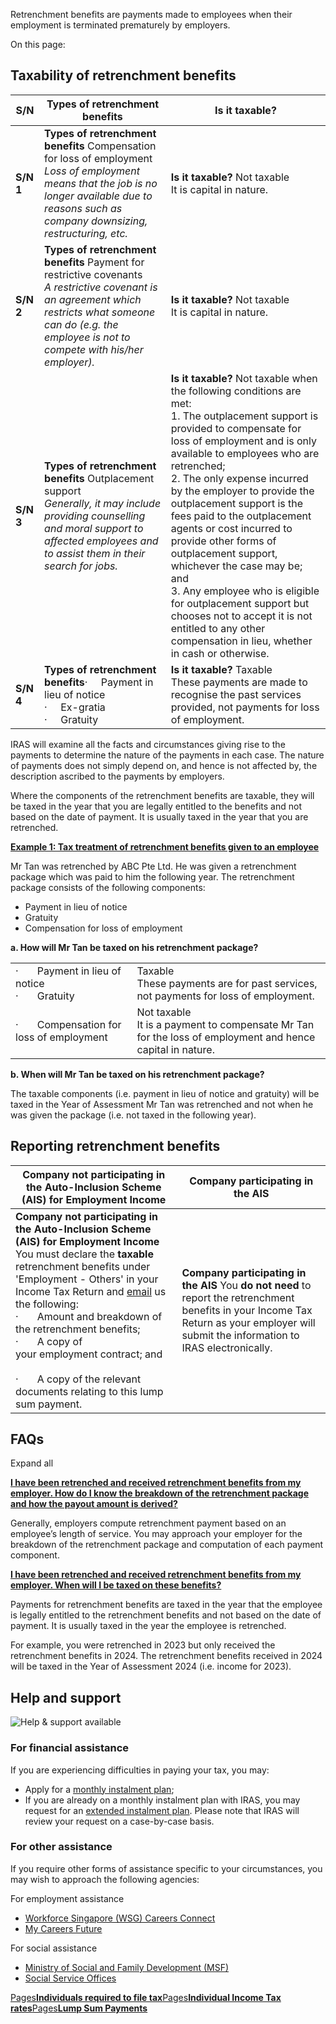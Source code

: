 Retrenchment benefits are payments made to employees when their employment is terminated prematurely by employers.

On this page:

## Taxability of retrenchment benefits

| S/N | Types of retrenchment benefits | Is it taxable? |
| --- | --- | --- |
| **S/N** **1** | **Types of retrenchment benefits** Compensation for loss of employment<br>_Loss of employment means that the job is no longer available due to reasons such as company downsizing, restructuring, etc._ | **Is it taxable?** Not taxable<br>It is capital in nature. |
| **S/N** **2** | **Types of retrenchment benefits** Payment for restrictive covenants<br>_A restrictive covenant is an agreement which restricts what someone can do (e.g. the employee is not to compete with his/her employer)._ | **Is it taxable?** Not taxable<br>It is capital in nature. |
| **S/N** **3** | **Types of retrenchment benefits** Outplacement support<br>_Generally, it may include providing counselling and moral support to affected employees and to assist them in their search for jobs._ | **Is it taxable?** Not taxable when the following conditions are met:<br>1. The outplacement support is provided to compensate for loss of employment and is only available to employees who are retrenched;<br>2. The only expense incurred by the employer to provide the outplacement support is the fees paid to the outplacement agents or cost incurred to provide other forms of outplacement support, whichever the case may be; and<br>3. Any employee who is eligible for outplacement support but chooses not to accept it is not entitled to any other compensation in lieu, whether in cash or otherwise. |
| **S/N** **4** | **Types of retrenchment benefits**·     Payment in lieu of notice<br>·     Ex-gratia<br>·     Gratuity | **Is it taxable?** Taxable<br>These payments are made to recognise the past services provided, not payments for loss of employment. |

IRAS will examine all the facts and circumstances giving rise to the payments to determine the nature of the payments in each case. The nature of payments does not simply depend on, and hence is not affected by, the description ascribed to the payments by employers.

Where the components of the retrenchment benefits are taxable, they will be taxed in the year that you are legally entitled to the benefits and not based on the date of payment. It is usually taxed in the year that you are retrenched.

[**Example 1: Tax treatment of retrenchment benefits given to an employee**](https://www.iras.gov.sg/taxes/individual-income-tax/basics-of-individual-income-tax/what-is-taxable-what-is-not/employment-income/retrenchment-benefits#example-1--tax-treatment-of-retrenchment-benefits-given-to-an-employee)

Mr Tan was retrenched by ABC Pte Ltd. He was given a retrenchment package which was paid to him the following year. The retrenchment package consists of the following components:

- Payment in lieu of notice
- Gratuity
- Compensation for loss of employment

**a. How will Mr Tan be taxed on his retrenchment package?**

|     |     |
| --- | --- |
| ·       Payment in lieu of notice<br>·       Gratuity | Taxable<br>These payments are for past services, not payments for loss of employment. |
| ·       Compensation for loss of employment | Not taxable<br>It is a payment to compensate Mr Tan for the loss of employment and hence capital in nature. |

**b. When will Mr Tan be taxed on his retrenchment package?**

The taxable components (i.e. payment in lieu of notice and gratuity) will be taxed in the Year of Assessment Mr Tan was retrenched and not when he was given the package (i.e. not taxed in the following year).

## Reporting retrenchment benefits

| Company not participating in the Auto-Inclusion Scheme (AIS) for Employment Income | Company participating in the AIS |
| --- | --- |
| **Company not participating in the Auto-Inclusion Scheme (AIS) for Employment Income** You must declare the **taxable** retrenchment benefits under 'Employment - Others' in your Income Tax Return and [email](https://mytax.iras.gov.sg/portal/correspondence/mytax-mail "email") us the following:<br>·       Amount and breakdown of the retrenchment benefits;<br>·       A copy of<br> your employment contract; and<br> <br>·       A copy of the relevant documents relating to this lump sum payment. | **Company participating in the AIS** You **do not need** to report the retrenchment benefits in your Income Tax Return as your employer will submit the information to IRAS electronically. |

## FAQs

Expand all

[**I have been retrenched and received retrenchment benefits from my employer. How do I know the breakdown of the retrenchment package and how the payout amount is derived?**](https://www.iras.gov.sg/taxes/individual-income-tax/basics-of-individual-income-tax/what-is-taxable-what-is-not/employment-income/retrenchment-benefits#i-have-been-retrenched-and-received-retrenchment-benefits-from-my-employer--how-do-i-know-the-breakdown-of-the-retrenchment-package-and-how-the-payout-amount-is-derived-)

Generally, employers compute retrenchment payment based on an employee’s length of service. You may approach your employer for the breakdown of the retrenchment package and computation of each payment component.


[**I have been retrenched and received retrenchment benefits from my employer. When will I be taxed on these benefits?**](https://www.iras.gov.sg/taxes/individual-income-tax/basics-of-individual-income-tax/what-is-taxable-what-is-not/employment-income/retrenchment-benefits#i-have-been-retrenched-and-received-retrenchment-benefits-from-my-employer--when-will-i-be-taxed-on-these-benefits-)

Payments for retrenchment benefits are taxed in the year that the employee is legally entitled to the retrenchment benefits and not based on the date of payment. It is usually taxed in the year the employee is retrenched.

For example, you were retrenched in 2023 but only received the retrenchment benefits in 2024. The retrenchment benefits received in 2024 will be taxed in the Year of Assessment 2024 (i.e. income for 2023).

## Help and support

![Help & support available](https://www.iras.gov.sg/media/images/default-source/uploadedimages/pages/help-support-available-(retrenched).png?sfvrsn=b59a8206_3)

### For financial assistance

If you are experiencing difficulties in paying your tax, you may:

- Apply for a [monthly instalment plan](https://www.iras.gov.sg/quick-links/payments/giro-individual-income-tax "monthly instalment plan");
- If you are already on a monthly instalment plan with IRAS, you may request for an [extended instalment plan](https://www.iras.gov.sg/taxes/individual-income-tax/basics-of-individual-income-tax/receive-tax-bill-pay-tax-check-refunds/experiencing-difficulties-in-paying-your-tax#title2 "extended instalment plan"). Please note that IRAS will review your request on a case-by-case basis.

### For other assistance

If you require other forms of assistance specific to your circumstances, you may wish to approach the following agencies:

For employment assistance

- [Workforce Singapore (WSG) Careers Connect](https://www.wsg.gov.sg/career-services.html "Workforce Singapore (WSG) Careers Connect")
- [My Careers Future](https://www.mycareersfuture.gov.sg/ "My Careers Future")

For social assistance

- [Ministry of Social and Family Development (MSF)](https://www.msf.gov.sg/assistance/Pages/default.aspx "Ministry of Social and Family Development (MSF)")
- [Social Service Offices](https://www.msf.gov.sg/docs/default-source/default-document-library/listofssoinoperation.pdf "Social Service Offices")

[Pages**Individuals required to file tax**](https://www.iras.gov.sg/taxes/individual-income-tax/basics-of-individual-income-tax/understanding-my-income-tax-filing/individuals-required-to-file-tax)[Pages**Individual Income Tax rates**](https://www.iras.gov.sg/taxes/individual-income-tax/basics-of-individual-income-tax/tax-residency-and-tax-rates/individual-income-tax-rates)[Pages**Lump Sum Payments**](https://www.iras.gov.sg/taxes/individual-income-tax/employers/understanding-the-tax-treatment/lump-sum-payments)
